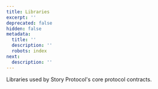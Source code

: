 ```yaml
---
title: Libraries
excerpt: ''
deprecated: false
hidden: false
metadata:
  title: ''
  description: ''
  robots: index
next:
  description: ''
---
```

Libraries used by Story Protocol's core protocol contracts.